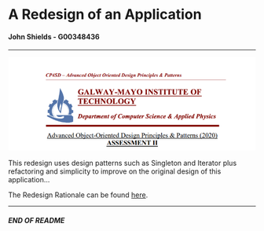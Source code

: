 # A Redesign of an Application

#### John Shields - G00348436
***
<p align="center">
<img src="https://github.com/johnshields/OOP-App2-Redesign/blob/main/workings/logo.png?raw=true">
</p>

This redesign uses design patterns such as Singleton and Iterator plus refactoring and simplicity to improve on the original design of this application...

The Redesign Rationale can be found [here](https://github.com/johnshields/OOP-App2-Redesign/wiki).

***
##### END OF README
